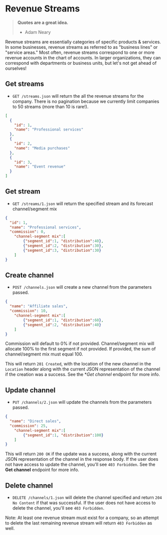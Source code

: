 Revenue Streams
========

> **Quotes are a great idea.**
>
> - Adam Neary

Revenue streams are essentially categories of specific products & services. In some businesses, revenue streams as referred to as "business lines" or "service areas." Most often, revenue streams correspond to one or more revenue accounts in the chart of accounts. In larger organizations, they can correspond with departments or business units, but let's not get ahead of ourselves!


Get streams
------------

* `GET /streams.json` will return the all the revenue streams for the company. There is no pagination because we currently limit companies to 50 streams (more than 10 is rare!).

```json
[
  {
    "id": 1,
    "name": "Professional services"
  },
  {
    "id": 2,
    "name": "Media purchases"
  },
  {
    "id": 3,
    "name": "Event revenue"
  }
]
```


Get stream
-----------

* `GET /streams/1.json` will return the specified stream and its forecast channel/segment mix

```json
{
  "id": 1,
  "name": "Professional services",
  "commission": 0,
	"channel-segment mix":[
		{"segment_id":1, "distribution":40},
		{"segment_id":2, "distribution":30},
		{"segment_id":3, "distribution":30}
	]
}
```


Create channel
--------------

* `POST /channels.json` will create a new channel from the parameters passed.

```json
{
  "name": "Affiliate sales",
  "commission": 10,
	"channel-segment mix":[
		{"segment_id":1, "distribution":60},
		{"segment_id":2, "distribution":40}
	]
}
```

Commission will default to 0% if not provided. Channel/segment mix will allocate 100% to the first segment if not provided. If provided, the sum of channel/segment mix must equal 100.

This will return `201 Created`, with the location of the new channel in the `Location` header along with the current JSON representation of the channel if the creation was a success. See the **Get channel* endpoint for more info.


Update channel
--------------

* `PUT /channels/2.json` will update the channels from the parameters passed.

```json
{
  "name": "Direct sales",
  "commission": 25,
	"channel-segment mix":[
		{"segment_id":1, "distribution":100}
	]
}
```

This will return `200 OK` if the update was a success, along with the current JSON representation of the channel in the response body. If the user does not have access to update the channel, you'll see `403 Forbidden`. See the **Get channel** endpoint for more info.


Delete channel
-------------

* `DELETE /channels/1.json` will delete the channel specified and return `204 No Content` if that was successful. If the user does not have access to delete the channel, you'll see `403 Forbidden`.

Note: At least one revenue stream must exist for a company, so an attempt to delete the last remaining revenue stream will return `403 Forbidden` as well.